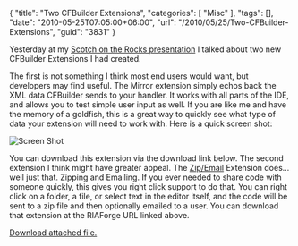 {
	"title": "Two CFBuilder Extensions",
	"categories": [
		"Misc"
	],
	"tags": [],
	"date": "2010-05-25T07:05:00+06:00",
	"url": "/2010/05/25/Two-CFBuilder-Extensions",
	"guid": "3831"
}

Yesterday at my <a href="http://www.raymondcamden.com/index.cfm/2010/5/24/Scotch-on-the-Rocks-Preso-and-Files">Scotch on the Rocks presentation</a> I talked about two new CFBuilder Extensions I had created. 

The first is not something I think most end users would want, but developers may find useful. The Mirror extension simply echos back the XML data CFBuilder sends to your handler. It works with all parts of the IDE, and allows you to test simple user input as well. If you are like me and have the memory of a goldfish, this is a great way to quickly see what type of data your extension will need to work with. Here is a quick screen shot:

<img src="https://static.raymondcamden.com/images/cfjedi/Screen shot 2010-05-25 at 6.42.34 AM.png"  title="Screen Shot" />

You can download this extension via the download link below. The second extension I think might have greater appeal. The <a href="http://zipemailextension.riaforge.org/">Zip/Email</a> Extension does... well just that. Zipping and Emailing. If you ever needed to share code with someone quickly, this gives you right click support to do that. You can right click on a folder, a file, or select text in the editor itself, and the code will be sent to a zip file and then optionally emailed to a user. You can download that extension at the RIAForge URL linked above.<p><a href='enclosures/C%3A%5Chosts%5C2009%2Ecoldfusionjedi%2Ecom%5Cenclosures%2Fmirror%2Ezip'>Download attached file.</a></p>